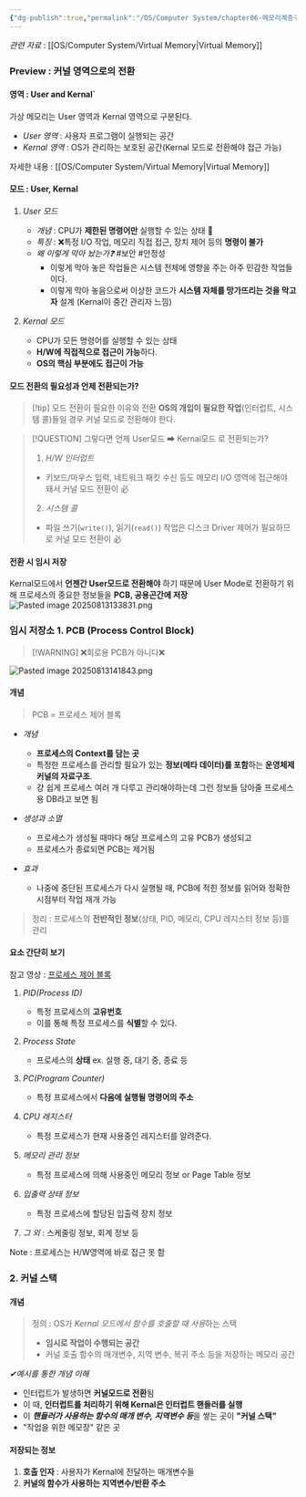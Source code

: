 ```yaml
---
{"dg-publish":true,"permalink":"/OS/Computer System/chapter06-메모리계층구조/커널 영역 심화/","noteIcon":"","created":"2025-08-13T14:17:30.492+09:00","updated":"2025-08-15T12:19:21.592+09:00"}
---
```


*관련 자료* : [[OS/Computer System/Virtual Memory\|Virtual Memory]]

### Preview : 커널 영역으로의 전환

#### 영역 : User and Kernal`
가상 메모리는 User 영역과 Kernal 영역으로 구분된다.
- *User 영역* : 사용자 프로그램이 실행되는 공간
- *Kernal 영역* : OS가 관리하는 보호된 공간(Kernal 모드로 전환해야 접근 가능)

자세한 내용 : [[OS/Computer System/Virtual Memory\|Virtual Memory]]

#### 모드 : User, Kernal
1. *User 모드*
	- *개념* : CPU가 **제한된 명령어만** 실행할 수 있는 상태 💢
	- *특징* : ❌특정 I/O 작업, 메모리 직접 접근, 장치 제어 등의 **명령이 불가**
	- *왜 이렇게 막아 놨는가❓* #보안 #안정성
		- 이렇게 막아 놓은 작업들은 시스템 전체에 영향을 주는 아주 민감한 작업들이다. 
		- 이렇게 막아 놓음으로써 이상한 코드가 **시스템 자체를 망가뜨리는 것을 막고자** 설계 (Kernal이 중간 관리자 느낌)
	  
2. *Kernal 모드*
	- CPU가 모든 명령어를 실행할 수 있는 상태
	- **H/W에 직접적으로 접근이 가능**하다. 
	- **OS의 핵심 부분에도 접근이 가능**

#### 모드 전환의 필요성과 언제 전환되는가?
>[!tip] 모드 전환이 필요한 이유와 전환 
**OS의 개입이 필요한 작업**(인터럽트, 시스템 콜)들일 경우 커널 모드로 전환해야 한다.<br>
>

> [!QUESTION] 그렇다면 언제 User모드 ➡ Kernal모드 로 전환되는가?
> 1. *H/W 인터럽트*
> 	- 키보드/마우스 입력, 네트워크 패킷 수신 등도 메모리 I/O 영역에 접근해야 돼서 커널 모드 전환이 必
> 2. *시스템 콜* 
> 	- 파일 쓰기(`write()`), 읽기(`read()`) 작업은 디스크 Driver 제어가 필요하므로 커널 모드 전환이 必

#### 전환 시 임시 저장 
Kernal모드에서 **언젠간 User모드로 전환해야** 하기 때문에
User Mode로 전환하기 위해 프로세스의 중요한 정보들을 **PCB, 공용곤간에 저장**
![Pasted image 20250813133831.png](/img/user/supporter/image/Pasted%20image%2020250813133831.png)


### 임시 저장소 1. PCB (Process Control Block) 
> [!WARNING] ❌회로용 PCB가 아니다❌

![Pasted image 20250813141843.png](/img/user/supporter/image/Pasted%20image%2020250813141843.png)

#### 개념 
> PCB = 프로세스 제어 블록

- *개념* 
	- **프로세스의 Context를 담는 곳** 
	- 특정한 프로세스를 관리할 필요가 있는 **정보(메타 데이터)를 포함**하는 **운영체제 커널의 자료구조**. 
	- 걍 쉽게 프로세스 여러 개 다루고 관리해야하는데 그런 정보들 담아줄 프로세스용 DB라고 보면 됨 
	  
- *생성과 소멸*
	- 프로세스가 생성될 때마다 해당 프로세스의 고유 PCB가 생성되고 
	- 프로세스가 종료되면 PCB는 제거됨
	  
- *효과*
	- 나중에 중단된 프로세스가 다시 실행될 때, PCB에 적힌 정보를 읽어와 정확한 시점부터 작업 재개 가능 


> 정리 : 프로세스의 **전반적인 정보**(상태, PID, 메모리, CPU 레지스터 정보 등)를 관리

#### 요소 간단히 보기 
참고 영상 : [프로세스 제어 블록](https://www.youtube.com/watch?v=4s2MKuVYKV8)

1. *PID(Process ID)*
	- 특정 프로세스의 **고유번호** 
	- 이를 통해 특정 프로세스를 **식별**할 수 있다.
	  
2. *Process State*
	- 프로세스의 **상태**  ex. 실행 중, 대기 중, 종료 등 
	  
3. *PC(Program Counter)*
	- 특정 프로세스에서 **다음에 실행될 명령어의 주소** 
	  
4. *CPU 레지스터*
	- 특정 프로세스가 현재 사용중인 레지스터를 알려준다.
	  
5. *메모리 관리 정보*
	- 특정 프로세스에 의해 사용중인 메모리 정보 or Page Table 정보  
	  
6. *입출력 상태 정보*
	- 특정 프로세스에 할당된 입출력 장치 정보
	  
7. *그 외* : 스케줄링 정보, 회계 정보 등 

Note : 프로세스는 H/W영역에 바로 접근 못 함 


### 2. 커널 스택 
#### 개념
> 정의 : OS가 *Kernal 모드에서 함수를 호출할 때 사용*하는 스택 
> - **임시로 작업이 수행되는 공간**
> - 커널 호출 함수의 매개변수, 지역 변수, 복귀 주소 등을 저장하는 메모리 공간 

*✔예시를 통한 개념 이해*
- 인터럽트가 발생하면 **커널모드로 전환**됨 
- 이 때, **인터럽트를 처리하기 위해 Kernal은 인터럽트 핸들러를 실행**
- 이 ***핸들러가 사용하는 함수의 매개 변수, 지역변수 등***을 쌓는 곳이 **"커널 스택"**
- "작업을 위한 메모장" 같은 곳 

#### 저장되는 정보 
1. **호출 인자** : 사용자가 Kernal에 전달하는 매개변수들 
2. **커널의 함수가 사용하는 지역변수/반환 주소**


